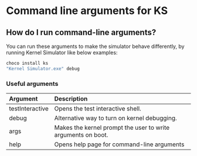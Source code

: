# Command line arguments for KS

## How do I run command-line arguments?

You can run these arguments to make the simulator behave differently, by running Kernel Simulator like below examples:
```cmd
choco install ks
"Kernel Simulator.exe" debug
```

### Useful arguments

| Argument        | Description
|:----------------|:------------
| testInteractive | Opens the test interactive shell.
| debug           | Alternative way to turn on kernel debugging.
| args            | Makes the kernel prompt the user to write arguments on boot.
| help            | Opens help page for command-line arguments